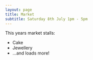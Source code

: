 ```yaml
---
layout: page
title: Market
subtitle: Saturday 8th July 1pm - 5pm
---
```


This years market stalls:

 - Cake
 - Jewellery
 - ...and loads more!
